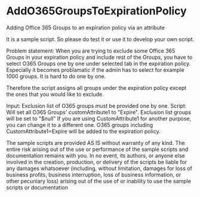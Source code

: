 # AddO365GroupsToExpirationPolicy
Adding Office 365 Groups to an expiration policy via an attribute 

It is a sample script. So please do test it or use it to develop your own script. 

Problem statement: When you are trying to exclude some Office 365 Groups in your expiration policy and include rest of the Groups, 
you have to select O365 Groups one by one under selected tab in the expiration policy. Especially it becomes problamatic if the admin
has to select for example 1000 groups. It is hard to do one by one.

Therefore the script assigns all groups under the expiration policy except the ones that you would like to exclude.

Input: Exclusion list of O365 groups must be provided one by one.
Script: Will set all O365 Groups' customAttribute1 to "Expire". Exclusion list groups will be set to "$null" If you are using
CustomAttribute1 for another purpose, you can change it to a different one.
O365 groups including CustomAttribute1=Expire will be added to the expiration policy. 

The sample scripts are provided AS IS without warranty
of any kind. The entire risk arising out of the use or performance of the sample scripts and documentation remains with you. In no
event, its authors, or anyone else involved in the creation, production, or delivery of the scripts be liable for any damages whatsoever
(including, without limitation, damages for loss of business profits, business interruption, loss of business information, or other pecuniary loss) arising out of the use of or inability to use the sample scripts or documentation
